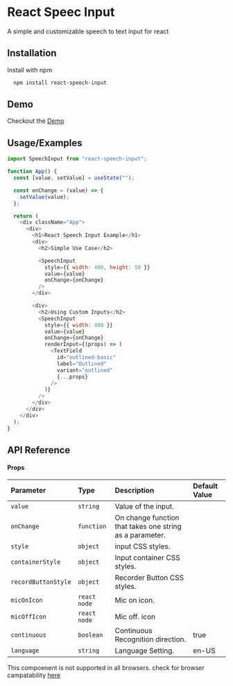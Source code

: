 # React Speec Input

A simple and customizable speech to text input for react

## Installation

Install with npm

```bash
  npm install react-speech-input
```

## Demo

Checkout the
<a href="https://codesandbox.io/s/react-speech-input-example-gj8w2f?file=/src/App.js" target="_blank">Demo</a>

## Usage/Examples

```javascript
import SpeechInput from "react-speech-input";

function App() {
  const [value, setValue] = useState("");

  const onChange = (value) => {
    setValue(value);
  };

  return (
    <div className="App">
      <div>
        <h1>React Speech Input Example</h1>
        <div>
          <h2>Simple Use Case</h2>

          <SpeechInput
            style={{ width: 400, height: 50 }}
            value={value}
            onChange={onChange}
          />
        </div>

        <div>
          <h2>Using Custom Inputs</h2>
          <SpeechInput
            style={{ width: 400 }}
            value={value}
            onChange={onChange}
            renderInput={(props) => (
              <TextField
                id="outlined-basic"
                label="Outlined"
                variant="outlined"
                {...props}
              />
            )}
          />
        </div>
      </div>
    </div>
  );
}
```

## API Reference

#### Props

| Parameter           | Type         | Description                                              | Default Value |
| :------------------ | :----------- | :------------------------------------------------------- | :------------ |
| `value`             | `string`     | Value of the input.                                      |               |
| `onChange`          | `function`   | On change function that takes one string as a parameter. |               |
| `style`             | `object`     | input CSS styles.                                        |               |
| `containerStyle`    | `object`     | Input container CSS styles.                              |               |
| `recordButtonStyle` | `object`     | Recorder Button CSS styles.                              |               |
| `micOnIcon`         | `react node` | Mic on icon.                                             |               |
| `micOffIcon`        | `react node` | Mic off. icon                                            |               |
| `continuous`        | `boolean`    | Continuous Recognition direction.                        | true          |
| `language`          | `string`     | Language Setting.                                        | en-US         |

This compoenent is not supported in all browsers. check for browser campatability [here](https://developer.mozilla.org/en-US/docs/Web/API/SpeechRecognition#browser_compatibility)
